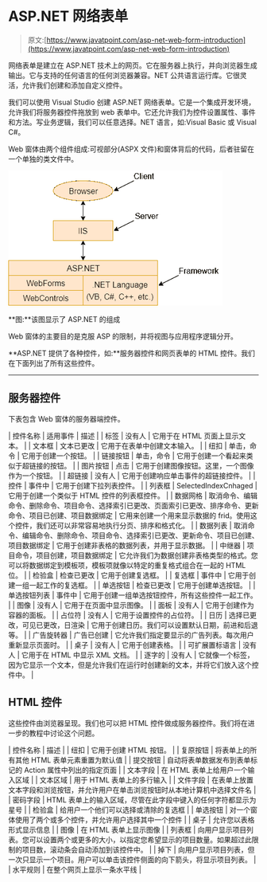 # ASP.NET 网络表单

> 原文:[https://www.javatpoint.com/asp-net-web-form-introduction](https://www.javatpoint.com/asp-net-web-form-introduction)

网络表单是建立在 ASP.NET 技术上的网页。它在服务器上执行，并向浏览器生成输出。它与支持的任何语言的任何浏览器兼容。NET 公共语言运行库。它很灵活，允许我们创建和添加自定义控件。

我们可以使用 Visual Studio 创建 ASP.NET 网络表单。它是一个集成开发环境，允许我们将服务器控件拖放到 web 表单中。它还允许我们为控件设置属性、事件和方法。写业务逻辑，我们可以任意选择。NET 语言，如:Visual Basic 或 Visual C#。

Web 窗体由两个组件组成:可视部分(ASPX 文件)和窗体背后的代码，后者驻留在一个单独的类文件中。

![ASP Web forms 1](img/217f2e72dff7da1c2789c3d9b896ed42.png)

**图:**该图显示了 ASP.NET 的组成

Web 窗体的主要目的是克服 ASP 的限制，并将视图与应用程序逻辑分开。

**ASP.NET 提供了各种控件，如:**服务器控件和网页表单的 HTML 控件。我们在下面列出了所有这些控件。

* * *

## 服务器控件

下表包含 Web 窗体的服务器端控件。

| 控件名称 | 适用事件 | 描述 |
| 标签 | 没有人 | 它用于在 HTML 页面上显示文本。 |
| 文本框 | 文本已更改 | 它用于在表单中创建文本输入。 |
| 纽扣 | 单击，命令 | 它用于创建一个按钮。 |
| 链接按钮 | 单击，命令 | 它用于创建一个看起来类似于超链接的按钮。 |
| 图片按钮 | 点击 | 它用于创建图像按钮。这里，一个图像作为一个按钮。 |
| 超链接 | 没有人 | 它用于创建响应单击事件的超链接控件。 |
| 控件 | 事件中 | 它用于创建下拉列表控件。 |
| 列表框 | SelectedIndexCnhaged | 它用于创建一个类似于 HTML 控件的列表框控件。 |
| 数据网格 | 取消命令、编辑命令、删除命令、项目命令、选择索引已更改、页面索引已更改、排序命令、更新命令、项目已创建、项目数据绑定 | 它用来创建一个用来显示数据的 frid。使用这个控件，我们还可以非常容易地执行分页、排序和格式化。 |
| 数据列表 | 取消命令、编辑命令、删除命令、项目命令、选择索引已更改、更新命令、项目已创建、项目数据绑定 | 它用于创建非表格的数据列表，并用于显示数据。 |
| 中继器 | 项目命令，项目创建，项目数据绑定 | 它允许我们为数据创建非表格类型的格式。您可以将数据绑定到模板项，模板项就像以特定的重复格式组合在一起的 HTML 位。 |
| 检验盒 | 检查已更改 | 它用于创建复选框。 |
| 复选框 | 事件中 | 它用于创建一组一起工作的复选框。 |
| 单选按钮 | 检查已更改 | 它用于创建单选按钮。 |
| 单选按钮列表 | 事件中 | 它用于创建一组单选按钮控件，所有这些控件一起工作。 |
| 图像 | 没有人 | 它用于在页面中显示图像。 |
| 面板 | 没有人 | 它用于创建作为容器的面板。 |
| 占位符 | 没有人 | 它用于设置控件的占位符。 |
| 日历 | 选择已更改，可见已更改，日渲染 | 它用于创建日历。我们可以设置默认日期，前进和后退等。 |
| 广告旋转器 | 广告已创建 | 它允许我们指定要显示的广告列表。每次用户重新显示页面时。 |
| 桌子 | 没有人 | 它用于创建表格。 |
| 可扩展置标语言 | 没有人 | 它用于在 HTML 中显示 XML 文档。 |
| 逐字的 | 没有人 | 它就像一个标签，因为它显示一个文本，但是允许我们在运行时创建新的文本，并将它们放入这个控件中。 |

## HTML 控件

这些控件由浏览器呈现。我们也可以把 HTML 控件做成服务器控件。我们将在进一步的教程中讨论这个问题。

| 控件名称 | 描述 |
| 纽扣 | 它用于创建 HTML 按钮。 |
| 复原按钮 | 将表单上的所有其他 HTML 表单元素重置为默认值 |
| 提交按钮 | 自动将表单数据发布到表单标记的 Action 属性中列出的指定页面 |
| 文本字段 | 在 HTML 表单上给用户一个输入区域 |
| 文本区域 | 用于 HTML 表单上的多行输入 |
| 文件字段 | 在表单上放置文本字段和浏览按钮，并允许用户在单击浏览按钮时从本地计算机中选择文件名 |
| 密码字段 | HTML 表单上的输入区域，尽管在此字段中键入的任何字符都显示为星号 |
| 检验盒 | 给用户一个他们可以选择或清除的复选框 |
| 单选按钮 | 对一个窗体使用了两个或多个控件，并允许用户选择其中一个控件 |
| 桌子 | 允许您以表格形式显示信息 |
| 图像 | 在 HTML 表单上显示图像 |
| 列表框 | 向用户显示项目列表。您可以设置两个或更多的大小，以指定您希望显示的项目数量。如果超过此限制的项目数，滚动条会自动添加到该控件中。 |
| 掉下 | 向用户显示项目列表，但一次只显示一个项目。用户可以单击该控件侧面的向下箭头，将显示项目列表。 |
| 水平规则 | 在整个网页上显示一条水平线 |